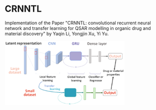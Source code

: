 # CRNNTL

Implementation of the Paper "CRNNTL: convolutional recurrent neural network and transfer learning for QSAR modelling in organic drug and material discovery" by Yaqin Li, Yongjin Xu, Yi Yu.

<img src="CRNNTL/TOC.png" width="75%" height="75%">
